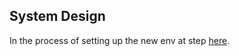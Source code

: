 ## System Design

In the process of setting up the new env at step [here](https://interrupt.memfault.com/blog/a-modern-c-dev-env#a-note-on-docker-volumes).

